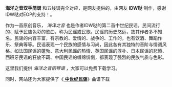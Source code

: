 

**海洋之音双手简谱** 和五线谱完全对应，是网友提供的，由网友 **IDW哒** 制作，感谢IDW哒对EOP的支持！。

作为一首原创音乐， _海洋之音_
也是作者IDW哒的第二首中世纪民谣。民间流行的、赋予民族色彩的歌曲，称为民谣或民歌。民谣的历史悠远，故其作者多不知名。民谣的内容丰富，有宗教的、爱情的、战争的、工作的，也有饮酒、舞蹈作乐、祭典等等。民谣表现一个民族的感情与习尚，因此各有其独特的音阶与情调风格。如法国民谣的蓬勃、意大利民谣的热情、英国民谣的淳朴、日本民谣的悲愤、西班牙民谣的狂放不羁、中国民谣的缠绵悱恻，都表现了强烈的民族气质与色彩。

这里我们提供 _海洋之音钢琴谱_ ，大家可以免费下载学习。

同时，网站还为大家提供了《[ **中世纪民谣**](Music-12094-中世纪民谣-原创音乐.html "中世纪民谣")》曲谱下载

